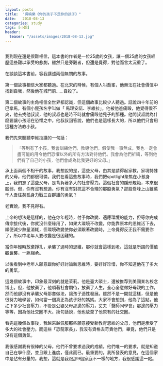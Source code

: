 ```yaml
---
layout: posts
title:  "吳曉樂《你的孩子不是你的孩子》"
date:   2018-08-13
categories: study
tags: [小說]
header: 
  teaser: "/assets/images/2018-08-13.jpg"
---
```

<br>
我到現在還是很難相信，這本書的作者是一位25歲的女孩，讓一個25歲的女孩經歷這些難以承受的悲劇，雖然只是旁觀者，但還是覺得，對他而言太沉重了。<br><br>
在談談這本書前，容我講述兩個無關的故事。<br><br>
第一個故事相信大家都聽過。在北宋的時候，有個人叫喬峯，他無法在社會價值中找到自我，然後他在城門前……自殺了。<br><br>
第二個故事的主角相信全世界都認識，但這個故事比較少人聽過。話說四十年前的巴拿馬，有個小屁孩名字叫做「 馬理安諾．李維拉」。他被他爸痛毆，他覺得很不爽，他去找他叔叔，他的叔叔也是時不時就會痛毆他兒子的那種。他問叔叔說為什麼要讓小孩活在恐懼之中，他叔叔回答說，他們也是這樣長大的，所以他們只會用這種方法教小孩。<br><br>
我們先來聽聽李維拉講的一句話：

> 「等到有了小孩，我會訓練他們，教導他們，假使我一事無成，我也一定會盡可能的用令他們恐懼以外的所有方法對待他們。我會為他們祈禱，等到他們有了自己的小孩，他們會成為比我更好的父母。」

承上面兩個不相干的故事，我想說的是，這些父母，由其是請得起家教，家境特殊的父母，他們都很可憐。我們在看這些故事時，我們把spotlight聚焦在小孩身上，我們忘了這些父母，是背負著多大的社會壓力。這個社會的隱形規範，本來很腦弱，但，你有沒有想過，你有沒有對抗這不合理的那股勇氣？那股喬峰上山雖萬千人吾往矣孤身力戰三百群雄的勇氣？<br><br>
老實說，我不見得有。<br><br>
上帝的想法是這樣的，他在你年輕時，付予你改變、適應環境的能力，但等你完成傳宗接代後，你就沒什麼碌用了，如果大環境不改變，你能靠原本的思維活下去，順便減少熱量消耗，但環境改變使你必須跟著改變時，上帝覺得反正我不需要你了，所以中老年人要改變是很困難的。<br><br>
當你年輕時放棄掙扎，承襲了過時的思維，那你就會這樣到老。這就是所謂的價值觀世襲，一脈相承。<br><br>
以後看到中老年人願意跟你好好討論新思維時，要好好珍惜，你不知道他花了多大的勇氣。<br><br>
這幾個故事中，印象最深刻的就是茉莉。他是臺大碩士，還被推荐到美國某名校念博士。但，他放棄了，他順著社會期待，放棄了人生，全心全意做好母親的工作。然而他卻沒有承襲父母那套做法，讓孩子適性發展。雖然不是一開就這樣，但是他很努力地學習，如何當一個真正為孩子好的媽媽。大家不會想到，他為了這點，他扛下多少社會壓力，不管是公婆父母那邊的壓力，丈夫「醫師同學會」那邊的壓力等等，因為他社交圈不大。換句話說，他也放棄了他原有的社交圈。<br><br>
看完這幾個故事後，我越來越佩服那些願意接受新教育思維的父母，他們是承受了多大的社會壓力。而這些「恐龍家長」，我沒有資格去苛責他們，畢竟，他們只是沒有這個勇氣。<br><br>
我很感謝我有很棒的父母，他們不曾要求過我的成績，他們唯一的要求，就是知道自己在學什麼，並且跟上進度，僅此而已。最重要的，我所發表的意見，在這個家中是佔有分量的，我想，這就是我跟那9個家庭不一樣的地方，我很感謝這一點。<br><br>
